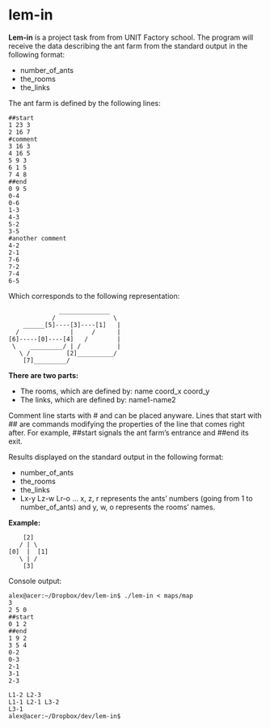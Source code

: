 # lem-in

**Lem-in** is a project task from from UNIT Factory school. The program will receive the data describing the ant farm from the standard output in the following format:
   * number_of_ants
   * the_rooms
   * the_links

The ant farm is defined by the following lines:

    ##start
    1 23 3
    2 16 7
    #comment
    3 16 3
    4 16 5
    5 9 3
    6 1 5
    7 4 8
    ##end
    0 9 5
    0-4
    0-6
    1-3
    4-3
    5-2
    3-5
    #another comment
    4-2
    2-1
    7-6
    7-2
    7-4
    6-5
Which corresponds to the following representation:

                  ______________
                /                \
        ______[5]----[3]----[1]   |
      /              |     /      |
    [6]-----[0]----[4]   /        |
     \    _________/ | /          |
       \ /          [2]__________/
        [7]_________/

**There are two parts:**
  - The rooms, which are defined by: name coord_x coord_y
  - The links, which are defined by: name1-name2

Comment line starts with # and can be placed anyware. Lines that start with ## are commands modifying the properties of the line that comes right after. For example, ##start signals the ant farm’s entrance and ##end its exit.

Results displayed on the standard output in the following format:
* number_of_ants
* the_rooms
* the_links
* Lx-y Lz-w Lr-o ...
x, z, r represents the ants’ numbers (going from 1 to number_of_ants) and y,
w, o represents the rooms’ names.


**Example:**

        [2]
       / | \
    [0]  |  [1]
       \ | /
        [3]

Console output:

    alex@acer:~/Dropbox/dev/lem-in$ ./lem-in < maps/map
    3
    2 5 0
    ##start
    0 1 2
    ##end
    1 9 2
    3 5 4
    0-2
    0-3
    2-1
    3-1
    2-3

    L1-2 L2-3
    L1-1 L2-1 L3-2
    L3-1
    alex@acer:~/Dropbox/dev/lem-in$

